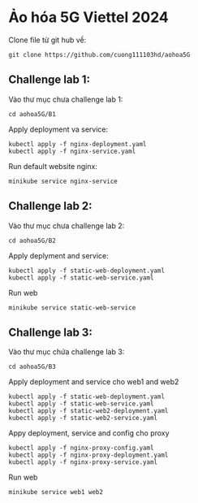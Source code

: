 # Ảo hóa 5G Viettel 2024

Clone file từ git hub về:
```
git clone https://github.com/cuong111103hd/aohoa5G
```
## Challenge lab 1:
Vào thư mục chưa challenge lab 1:

```
cd aohoa5G/B1
```
Apply deployment va service:
```
kubectl apply -f nginx-deployment.yaml
kubectl apply -f nginx-service.yaml
```
Run default website nginx:
```
minikube service nginx-service 
```
## Challenge lab 2:

Vào thư mục chưa challenge lab 2:
```
cd aohoa5G/B2
```
Apply deplyment and service:
```
kubectl apply -f static-web-deployment.yaml
kubectl apply -f static-web-service.yaml
```
Run web
```
minikube service static-web-service
```
## Challenge lab 3:

Vào thư mục chứa challenge lab 3:
```
cd aohoa5G/B3
```
Apply deployment and service cho web1 and web2
```
kubectl apply -f static-web-deployment.yaml
kubectl apply -f static-web-service.yaml
kubectl apply -f static-web2-deployment.yaml
kubectl apply -f static-web2-service.yaml
```
Appy deployment, service and config cho proxy
```
kubectl apply -f nginx-proxy-config.yaml
kubectl apply -f nginx-proxy-deployment.yaml
kubectl apply -f nginx-proxy-service.yaml
```
Run web
```
minikube service web1 web2
```
